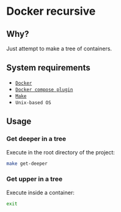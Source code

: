 # Docker recursive
## Why?
Just attempt to make a tree of containers.
## System requirements
- [`Docker`](https://docs.docker.com/engine/install/)
- [`Docker compose plugin`](https://docs.docker.com/compose/install/)
- [`Make`](https://www.gnu.org/software/make/)
- `Unix-based OS`
## Usage
### Get deeper in a tree
Execute in the root directory of the project:
```sh
make get-deeper
```
### Get upper in a tree
Execute inside a container:
```sh
exit
```

